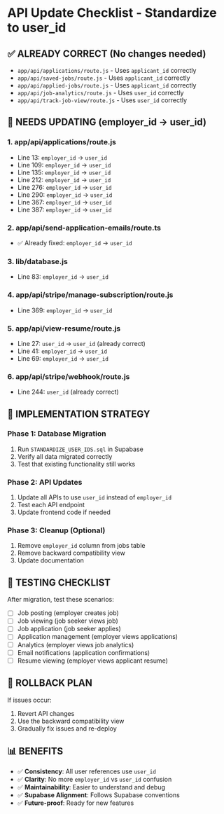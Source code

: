 # API Update Checklist - Standardize to user_id

## ✅ **ALREADY CORRECT** (No changes needed)
- `app/api/applications/route.js` - Uses `applicant_id` correctly
- `app/api/saved-jobs/route.js` - Uses `applicant_id` correctly  
- `app/api/applied-jobs/route.js` - Uses `applicant_id` correctly
- `app/api/job-analytics/route.js` - Uses `user_id` correctly
- `app/api/track-job-view/route.js` - Uses `user_id` correctly

## 🔧 **NEEDS UPDATING** (employer_id → user_id)

### 1. **app/api/applications/route.js**
- Line 13: `employer_id` → `user_id`
- Line 109: `employer_id` → `user_id` 
- Line 135: `employer_id` → `user_id`
- Line 212: `employer_id` → `user_id`
- Line 276: `employer_id` → `user_id`
- Line 290: `employer_id` → `user_id`
- Line 367: `employer_id` → `user_id`
- Line 387: `employer_id` → `user_id`

### 2. **app/api/send-application-emails/route.ts**
- ✅ Already fixed: `employer_id` → `user_id`

### 3. **lib/database.js**
- Line 83: `employer_id` → `user_id`

### 4. **app/api/stripe/manage-subscription/route.js**
- Line 369: `employer_id` → `user_id`

### 5. **app/api/view-resume/route.js**
- Line 27: `user_id` → `user_id` (already correct)
- Line 41: `employer_id` → `user_id`
- Line 69: `employer_id` → `user_id`

### 6. **app/api/stripe/webhook/route.js**
- Line 244: `user_id` (already correct)

## 🎯 **IMPLEMENTATION STRATEGY**

### Phase 1: Database Migration
1. Run `STANDARDIZE_USER_IDS.sql` in Supabase
2. Verify all data migrated correctly
3. Test that existing functionality still works

### Phase 2: API Updates
1. Update all APIs to use `user_id` instead of `employer_id`
2. Test each API endpoint
3. Update frontend code if needed

### Phase 3: Cleanup (Optional)
1. Remove `employer_id` column from jobs table
2. Remove backward compatibility view
3. Update documentation

## 🧪 **TESTING CHECKLIST**

After migration, test these scenarios:
- [ ] Job posting (employer creates job)
- [ ] Job viewing (job seeker views job)
- [ ] Job application (job seeker applies)
- [ ] Application management (employer views applications)
- [ ] Analytics (employer views job analytics)
- [ ] Email notifications (application confirmations)
- [ ] Resume viewing (employer views applicant resume)

## 🚨 **ROLLBACK PLAN**

If issues occur:
1. Revert API changes
2. Use the backward compatibility view
3. Gradually fix issues and re-deploy

## 📊 **BENEFITS**

- ✅ **Consistency**: All user references use `user_id`
- ✅ **Clarity**: No more `employer_id` vs `user_id` confusion
- ✅ **Maintainability**: Easier to understand and debug
- ✅ **Supabase Alignment**: Follows Supabase conventions
- ✅ **Future-proof**: Ready for new features
